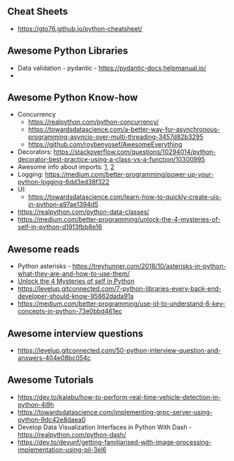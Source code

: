 ## Cheat Sheets
* https://gto76.github.io/python-cheatsheet/

## Awesome Python Libraries
* Data validation - pydantic - https://pydantic-docs.helpmanual.io/
* 

## Awesome Python Know-how 
* Concurrency 
  * https://realpython.com/python-concurrency/
  * https://towardsdatascience.com/a-better-way-for-asynchronous-programming-asyncio-over-multi-threading-3457d82b3295
  * https://github.com/roybenyosef/AwesomeEverything
* Decorators: https://stackoverflow.com/questions/10294014/python-decorator-best-practice-using-a-class-vs-a-function/10300995
* Awesome info about imports: [1](https://www.devdungeon.com/content/python-import-syspath-and-pythonpath-tutorial), [2](https://stackoverflow.com/questions/14132789/relative-imports-for-the-billionth-time)
* Logging: https://medium.com/better-programming/power-up-your-python-logging-6dd3ed38f322
* UI:
  * https://towardsdatascience.com/learn-how-to-quickly-create-uis-in-python-a97ae1394d5
* https://realpython.com/python-data-classes/
* https://medium.com/better-programming/unlock-the-4-mysteries-of-self-in-python-d1913fbb8e16

## Awesome reads
* Python asterisks - https://treyhunner.com/2018/10/asterisks-in-python-what-they-are-and-how-to-use-them/
* [Unlock the 4 Mysteries of self in Python](https://link.medium.com/P96rqnmH44)
* https://levelup.gitconnected.com/7-python-libraries-every-back-end-developer-should-know-95862dada91a
* https://medium.com/better-programming/use-id-to-understand-6-key-concepts-in-python-73e0bbd461ec

## Awesome interview questions
* https://levelup.gitconnected.com/50-python-interview-question-and-answers-404e08bc054c

## Awesome Tutorials
* https://dev.to/kalebu/how-to-perform-real-time-vehicle-detection-in-python-4i9h
* https://towardsdatascience.com/implementing-grpc-server-using-python-9dc42e8daea0
* Develop Data Visualization Interfaces in Python With Dash - https://realpython.com/python-dash/
* https://dev.to/devunf/getting-familiarised-with-image-processing-implementation-using-pil-3el6
